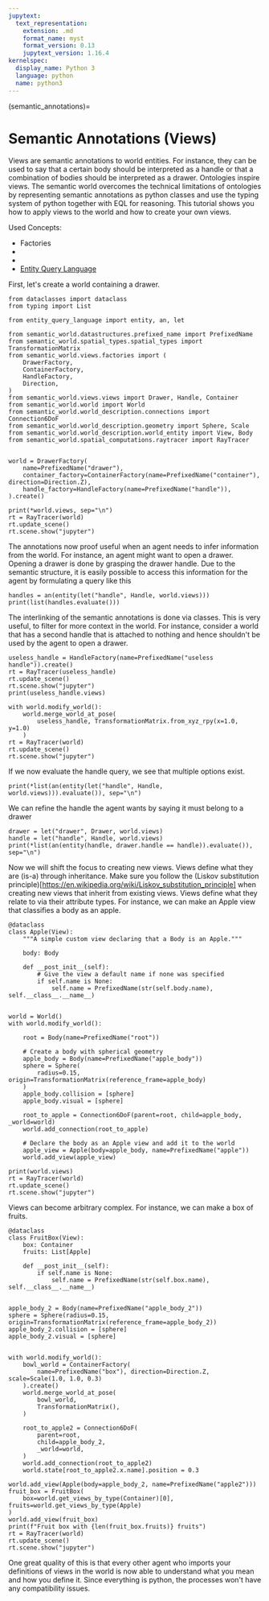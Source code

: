 ```yaml
---
jupytext:
  text_representation:
    extension: .md
    format_name: myst
    format_version: 0.13
    jupytext_version: 1.16.4
kernelspec:
  display_name: Python 3
  language: python
  name: python3
---
```


(semantic_annotations)=
# Semantic Annotations (Views)

Views are semantic annotations to world entities.
For instance, they can be used to say that a certain body should be interpreted as a handle or that a combination of
bodies should be interpreted as a drawer.
Ontologies inspire views. The semantic world overcomes the technical limitations of ontologies by representing
semantic annotations as python classes and use the typing system of python together with EQL for reasoning.
This tutorial shows you how to apply views to the world and how to create your own views.

Used Concepts:
- Factories
- [](creating-custom-bodies)
- [](world-structure-manipulation)
- [Entity Query Language](https://abdelrhmanbassiouny.github.io/entity_query_language/intro.html)

First, let's create a world containing a drawer.

```{code-cell} ipython2
from dataclasses import dataclass
from typing import List

from entity_query_language import entity, an, let

from semantic_world.datastructures.prefixed_name import PrefixedName
from semantic_world.spatial_types.spatial_types import TransformationMatrix
from semantic_world.views.factories import (
    DrawerFactory,
    ContainerFactory,
    HandleFactory,
    Direction,
)
from semantic_world.views.views import Drawer, Handle, Container
from semantic_world.world import World
from semantic_world.world_description.connections import Connection6DoF
from semantic_world.world_description.geometry import Sphere, Scale
from semantic_world.world_description.world_entity import View, Body
from semantic_world.spatial_computations.raytracer import RayTracer


world = DrawerFactory(
    name=PrefixedName("drawer"),
    container_factory=ContainerFactory(name=PrefixedName("container"), direction=Direction.Z),
    handle_factory=HandleFactory(name=PrefixedName("handle")),
).create()

print(*world.views, sep="\n")
rt = RayTracer(world)
rt.update_scene()
rt.scene.show("jupyter")
```

The annotations now proof useful when an agent needs to infer information from the world.
For instance, an agent might want to open a drawer. Opening a drawer is done by grasping the drawer handle.
Due to the semantic structure, it is easily possible to access this information for the agent by formulating a query like this

```{code-cell} ipython2
handles = an(entity(let("handle", Handle, world.views)))
print(list(handles.evaluate()))
```

The interlinking of the semantic annotations is done via classes. This is very useful, to filter for more context
in the world. For instance, consider a world that has a second handle that is attached to nothing and hence
shouldn't be used by the agent to open a drawer.


```{code-cell} ipython2
useless_handle = HandleFactory(name=PrefixedName("useless handle")).create()
rt = RayTracer(useless_handle)
rt.update_scene()
rt.scene.show("jupyter")
print(useless_handle.views)

with world.modify_world():
    world.merge_world_at_pose(
        useless_handle, TransformationMatrix.from_xyz_rpy(x=1.0, y=1.0)
    )
rt = RayTracer(world)
rt.update_scene()
rt.scene.show("jupyter")
```

If we now evaluate the handle query, we see that multiple options exist.

```{code-cell} ipython2
print(*list(an(entity(let("handle", Handle, world.views))).evaluate()), sep="\n")
```

We can refine the handle the agent wants by saying it must belong to a drawer

```{code-cell} ipython2
drawer = let("drawer", Drawer, world.views)
handle = let("handle", Handle, world.views)
print(*list(an(entity(handle, drawer.handle == handle)).evaluate()), sep="\n")
```

Now we will shift the focus to creating new views.
Views define what they are (is-a) through inheritance.
Make sure you follow the (Liskov substitution principle)[https://en.wikipedia.org/wiki/Liskov_substitution_principle] when creating new views that inherit from existing views.
Views define what they relate to via their attribute types.
For instance, we can make an Apple view that classifies a body as an apple.

```{code-cell} ipython2
@dataclass
class Apple(View):
    """A simple custom view declaring that a Body is an Apple."""

    body: Body

    def __post_init__(self):
        # Give the view a default name if none was specified
        if self.name is None:
            self.name = PrefixedName(str(self.body.name), self.__class__.__name__)


world = World()
with world.modify_world():

    root = Body(name=PrefixedName("root"))

    # Create a body with spherical geometry
    apple_body = Body(name=PrefixedName("apple_body"))
    sphere = Sphere(
        radius=0.15, origin=TransformationMatrix(reference_frame=apple_body)
    )
    apple_body.collision = [sphere]
    apple_body.visual = [sphere]

    root_to_apple = Connection6DoF(parent=root, child=apple_body, _world=world)
    world.add_connection(root_to_apple)

    # Declare the body as an Apple view and add it to the world
    apple_view = Apple(body=apple_body, name=PrefixedName("apple"))
    world.add_view(apple_view)

print(world.views)
rt = RayTracer(world)
rt.update_scene()
rt.scene.show("jupyter")
```

Views can become arbitrary complex. For instance, we can make a box of fruits.

```{code-cell} ipython2
@dataclass
class FruitBox(View):
    box: Container
    fruits: List[Apple]

    def __post_init__(self):
        if self.name is None:
            self.name = PrefixedName(str(self.box.name), self.__class__.__name__)


apple_body_2 = Body(name=PrefixedName("apple_body_2"))
sphere = Sphere(radius=0.15, origin=TransformationMatrix(reference_frame=apple_body_2))
apple_body_2.collision = [sphere]
apple_body_2.visual = [sphere]


with world.modify_world():
    bowl_world = ContainerFactory(
        name=PrefixedName("box"), direction=Direction.Z, scale=Scale(1.0, 1.0, 0.3)
    ).create()
    world.merge_world_at_pose(
        bowl_world,
        TransformationMatrix(),
    )

    root_to_apple2 = Connection6DoF(
        parent=root,
        child=apple_body_2,
        _world=world,
    )
    world.add_connection(root_to_apple2)
    world.state[root_to_apple2.x.name].position = 0.3

world.add_view(Apple(body=apple_body_2, name=PrefixedName("apple2")))
fruit_box = FruitBox(
    box=world.get_views_by_type(Container)[0], fruits=world.get_views_by_type(Apple)
)
world.add_view(fruit_box)
print(f"Fruit box with {len(fruit_box.fruits)} fruits")
rt = RayTracer(world)
rt.update_scene()
rt.scene.show("jupyter")
```

One great quality of this is that every other agent who imports your definitions of views in the world is now able
to understand what you mean and how you define it. Since everything is python, the processes won't have any compatibility
issues.
